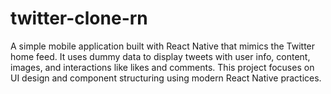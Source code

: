 # twitter-clone-rn
A simple mobile application built with React Native that mimics the Twitter home feed. It uses dummy data to display tweets with user info, content, images, and interactions like likes and comments. This project focuses on UI design and component structuring using modern React Native practices.
